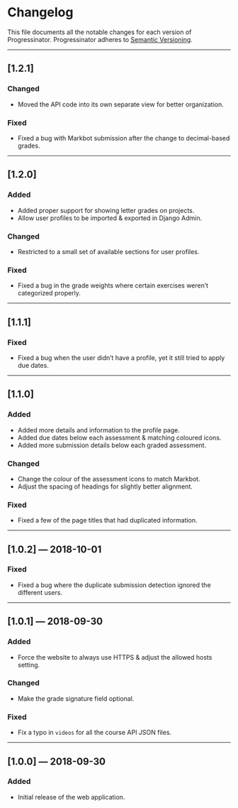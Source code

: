 # Changelog

This file documents all the notable changes for each version of Progressinator.
Progressinator adheres to [Semantic Versioning](http://semver.org/).

---

## [1.2.1]

### Changed

- Moved the API code into its own separate view for better organization.

### Fixed

- Fixed a bug with Markbot submission after the change to decimal-based grades.

---

## [1.2.0]

### Added

- Added proper support for showing letter grades on projects.
- Allow user profiles to be imported & exported in Django Admin.

### Changed

- Restricted to a small set of available sections for user profiles.

### Fixed

- Fixed a bug in the grade weights where certain exercises weren’t categorized properly.

---

## [1.1.1]

### Fixed

- Fixed a bug when the user didn’t have a profile, yet it still tried to apply due dates.

---

## [1.1.0]

### Added

- Added more details and information to the profile page.
- Added due dates below each assessment & matching coloured icons.
- Added more submission details below each graded assessment.

### Changed

- Change the colour of the assessment icons to match Markbot.
- Adjust the spacing of headings for slightly better alignment.

### Fixed

- Fixed a few of the page titles that had duplicated information.

---

## [1.0.2] — 2018-10-01

### Fixed

- Fixed a bug where the duplicate submission detection ignored the different users.

---

## [1.0.1] — 2018-09-30

### Added

- Force the website to always use HTTPS & adjust the allowed hosts setting.

### Changed

- Make the grade signature field optional.

### Fixed

- Fix a typo in `videos` for all the course API JSON files.

---

## [1.0.0] — 2018-09-30

### Added

- Initial release of the web application.
